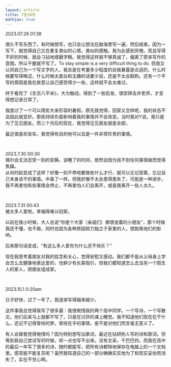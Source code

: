 ```yaml
---
layout: article
title: 7至10月
mathjax: true
---
```


2023.07.28 01:38  
  
很久不写东西了。有时候想写，也只会让想法在脑海里写一遍，然后结束。因为一写下，就觉得自己又在重复类似的心情，类似的感触。我为此感到厌倦。而且写得不好的时候，就会刁钻地琢磨字眼。我觉得这样就不够真诚了，偏离了原来写作的意图。所以干脆就不写了。To stay simple is a very difficult thing to do. 但我又认同自己为一个写文字的人，我总是在考量多少程度的自我暴露是合适的，什么时候要写得晦涩，什么时候太直白和无趣的话要少说，还是不太会斟酌。还有一个不写的原因是我在故意让自己感受得少一些，这样就不会太难过。  

终于看完了《东京八平米》，大为触动，得到了一些启发。很崇拜吉井老师，才变得想记录日常了。  
  
我度过了一个可以用宏大来形容的暑假。原先我觉得，回家又怎样呢，我的状态不会因此就变好。那些持续负面影响着我的事情并不会改变。当时我对Y说，我只是为了见见朋友。而三个月后的现在，我觉得见见朋友就是全部。  

最近很喜欢坐车。我觉得有目的地可以去是一件非常珍贵的事情。  

&nbsp;  
  
2023.7.30 00:30   
偶尔会无法忍受一刻的安静。该睡了的时间，居然会因为找不到任何事情做而觉得焦躁。  
从何时起变成了这样？好像一刻不停地要做些什么才行，就可以忘记寂寞，忘记自己本身该干的事情。中毒了一样。但我好像不太会患得患失了，可能是一种进步。我不再害怕有些事情会停止，不再害怕人们会离开，或是我离开一些人太久。
  
&nbsp; 
  
2023.7.31 00:43      
被太多人爱啦。幸福得难以招架。  

以前在我小时候，大人总说“你是个大家（亲戚们）都很宠着的小朋友”，那个时候我还不懂，也不屑，同时也因为各种原因努力独立于家里的人，想脱离他们的影响。  

后来那句话变成，“有这么多人爱你为什么还不快乐？”  

现在我思考着朋友对我的挂念和关心，觉得安慰又感动。我们都不是从父母身上学会怎么去健康地表达爱的，也鲜少有长辈指引，但我们都知道怎么去当另一个陌生人的家人，把朋友组成家。  

&nbsp;

2023.10.1 0:20am  

日子好快，过了一年了。我逐渐写得越来越少。  
  
这件事我总觉得我写了很多遍：我很惋惜我的两个高中同学。一个写诗，一个写散文。他们后来马上就都不写了，只是在讨厌的课上睡觉。我不知道他们现在在干什么，还记不记得曾经的梦。曾经在乎的事情，是不是对他们而言毫无意义了。  
  
有人会替我觉得惋惜吗？因为特别想写出歌词，最近在钻研别人写的诗和歌词。但等到我自己尝试写的时候，却一点也写不出来。没有文采，干巴巴的。而我在高中的最后一年写了很多的诗，随时都能写，把所有诗都特地保存在电脑上的一个文档里。感官能不能复苏呢？虽然我知道自己的一部分确确实实地为了和现实妥协而消失了。实在不甘心啊。  
